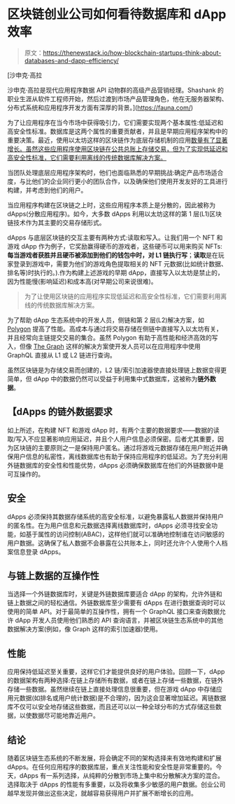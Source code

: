 # 区块链创业公司如何看待数据库和 dApp 效率

> 原文：<https://thenewstack.io/how-blockchain-startups-think-about-databases-and-dapp-efficiency/>

[](https://fauna.com/)

 [沙申克·高拉

沙申克·高拉是现代应用程序数据 API 动物群的高级产品营销经理。Shashank 的职业生涯从软件工程师开始，然后过渡到市场产品管理角色，他在无服务器架构、分布式系统和应用程序开发方面有深厚的背景。](https://fauna.com/) [](https://fauna.com/)

为了让应用程序在当今市场中获得吸引力，它们需要实现两个基本属性:低延迟和高安全性标准。数据库是这两个属性的重要贡献者，并且是早期应用程序架构中的重要决策。最近，使用以太坊这样的区块链作为底层存储机制的应用[数量有了显著增长。虽然这些应用程序使用区块链在公共总账上存储交易，但为了实现低延迟和高安全性标准，它们需要利用离线的传统数据库解决方案。](https://thenewstack.io/how-non-blockchain-developers-can-leap-to-web-3-0/)

当团队处理底层应用程序架构时，他们也面临熟悉的早期挑战:确定产品市场适合度，与比他们的企业同行更小的团队合作，以及确保他们使用开发友好的工具进行构建，并考虑到他们的用户。

当应用程序构建在区块链之上时，这些应用程序本质上是分散的，因此被称为 dApps(分散应用程序)。如今，大多数 dApps 利用以太坊这样的第 1 层(L1)区块链技术作为其主要的交易存储形式。

dApps 与底层区块链的交互主要有两种方式:读取和写入。让我们用一个 NFT 和游戏 dApp 作为例子，它奖励赢得硬币的游戏者，这些硬币可以用来购买 NFTs:**每当游戏者获胜并且硬币被添加到他们的钱包中时，对 L1 链执行写**；**读取**是在玩家登录到游戏中，需要为他们的游戏角色提取相关的 NFT 元数据(比如统计数据、排名等)时执行的。).作为构建上述游戏的早期 dApp，直接写入以太坊是禁止的，因为性能慢(影响延迟)和成本高(对早期公司来说很难)。

> 为了让使用区块链的应用程序实现低延迟和高安全性标准，它们需要利用离线的传统数据库解决方案。

为了帮助 dApp 生态系统中的开发人员，侧链和第 2 层(L2)解决方案，如 [Polygon](https://polygon.technology/) 提高了性能。高成本与通过将交易存储在侧链中直接写入以太坊有关，并且经常向主链提交交易的集合。虽然 Polygon 有助于高性能和经济高效的写入，但像 [The Graph](https://thegraph.com/en/) 这样的解决方案使开发人员可以在应用程序中使用 GraphQL 直接从 L1 或 L2 链进行查询。

虽然区块链是为存储交易而创建的，L2 链/索引加速器使直接处理链上数据变得更简单，但 dApp 中的数据仍然可以受益于利用集中式数据库，这被称为**链外数据**。

## 【dApps 的链外数据要求

如上所述，在构建 NFT 和游戏 dApp 时，有两个主要的数据要求——数据的读取/写入不应显著影响应用延迟，并且个人用户信息必须保密。后者尤其重要，因为区块链的主要原则之一是保持用户匿名。通过将游戏元数据存储在用户附近并确保用户信息的私密性，离线数据库也有助于保持应用程序的低延迟。为了充分利用外链数据库的安全性和性能优势，dApps 必须确保数据库在他们的外链数据中是可互操作的。

## **安全**

dApps 必须保持其数据存储系统的高安全标准，以避免暴露私人数据并保持用户的匿名性。在为用户信息和元数据选择离线数据库时，dApps 必须寻找安全功能，如基于属性的访问控制(ABAC)，这样他们就可以准确地控制谁在访问敏感的用户数据。这确保了私人数据不会暴露在公共账本上，同时还允许个人使用个人档案信息登录 dApps。

## **与链上数据的互操作性**

当选择一个外链数据库时，关键是外链数据库要适合 dApp 的架构，允许外链和链上数据之间的轻松通信。外链数据库至少需要有 dApps 在进行数据查询时可以使用的简单 API。对于最简单的互操作性，拥有一个 GraphQL 接口来查询数据允许 dApp 开发人员使用他们熟悉的 API 查询语言，并被区块链生态系统中的其他数据解决方案(例如，像 Graph 这样的索引加速器)使用。

## **性能**

应用保持低延迟至关重要，这样它们才能提供良好的用户体验。回顾一下，dApp 的数据架构有两种选择:在链上存储所有数据，或者在链上存储一些数据，在链外存储一些数据。虽然继续在链上直接处理信息很重要，但在游戏 dApp 中存储应用元数据(如排名或用户统计数据)是不合理的，因为这会显著增加延迟。离链数据库不仅可以安全地存储这些数据，而且还可以以一种全球分布的方式存储这些数据，以使数据尽可能地靠近用户。

## **结论**

随着区块链生态系统的不断发展，将会确定不同的架构选择来有效地构建和扩展 dApps。在任何应用程序的数据库层，重点关注性能和安全性是非常重要的。今天，dApps 有一系列选择，从纯粹的分散到市场上集中和分散解决方案的混合。选择取决于 dApps 的性能有多重要，以及将收集多少敏感的用户数据。创业公司越早发现并做出这些决定，就越容易获得用户并扩展不断增长的应用。

<svg xmlns:xlink="http://www.w3.org/1999/xlink" viewBox="0 0 68 31" version="1.1"><title>Group</title> <desc>Created with Sketch.</desc></svg>